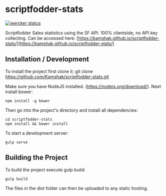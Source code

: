 # scriptfodder-stats

[![wercker status](https://app.wercker.com/status/e4906f0a294addb9c15ef7fa008e16fe/s/master "wercker status")](https://app.wercker.com/project/bykey/e4906f0a294addb9c15ef7fa008e16fe)

Scriptfodder Sales statistics using the SF API. 100% clientside, no API key collecting.
Can be accessed here: [https://kamshak.github.io/scriptfodder-stats/](https://kamshak.github.io/scriptfodder-stats/)

## Installation / Development
To install the project first clone it:
git clone https://github.com/Kamshak/scriptfodder-stats.git

Make sure you have NodeJS installed. (https://nodejs.org/download/). Next install bower:

    npm install -g bower

Then go into the project's directory and install all dependencies:

    cd scriptfodder-stats
    npm install && bower install

To start a development server:

    gulp serve

## Building the Project

To build the project execute gulp build:

    gulp build

The files in the dist folder can then be uploaded to any static hosting.
